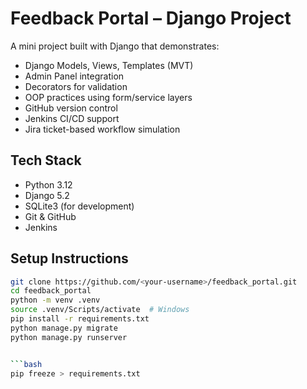 # Feedback Portal – Django Project

A mini project built with Django that demonstrates:

- Django Models, Views, Templates (MVT)
- Admin Panel integration
- Decorators for validation
- OOP practices using form/service layers
- GitHub version control
- Jenkins CI/CD support
- Jira ticket-based workflow simulation

## Tech Stack

- Python 3.12
- Django 5.2
- SQLite3 (for development)
- Git & GitHub
- Jenkins

## Setup Instructions

```bash
git clone https://github.com/<your-username>/feedback_portal.git
cd feedback_portal
python -m venv .venv
source .venv/Scripts/activate  # Windows
pip install -r requirements.txt
python manage.py migrate
python manage.py runserver


```bash
pip freeze > requirements.txt
